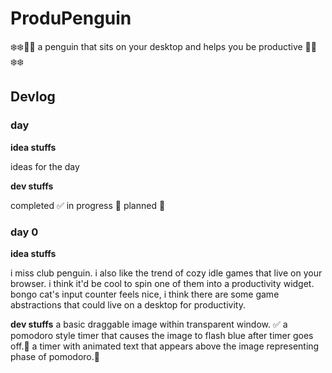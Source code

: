 # ProduPenguin
❄️❄️🐧🐧 a penguin that sits on your desktop and helps you be productive 🐧🐧❄️❄️

## Devlog
### day #

**idea stuffs**

ideas for the day

**dev stuffs**

completed ✅
in progress 🔨
planned 📘

### day 0 
**idea stuffs**

i miss club penguin. 
i also like the trend of cozy idle games that live on your browser. 
i think it'd be cool to spin one of them into a productivity widget.
bongo cat's input counter feels nice, i think there are some game abstractions that could live on a desktop for productivity. 

**dev stuffs**
a basic draggable image within transparent window. ✅
a pomodoro style timer that causes the image to flash blue after timer goes off.🔨
a timer with animated text that appears above the image representing phase of pomodoro.📘


